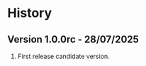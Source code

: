 History
=============

Version 1.0.0rc - 28/07/2025
----------------------------
1. First release candidate version.

